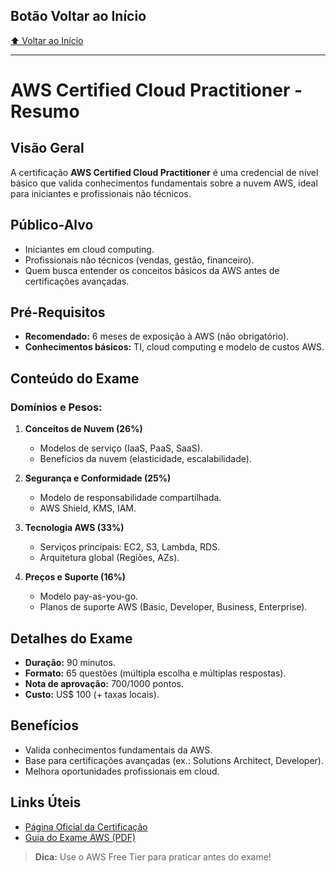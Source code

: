 ## Botão Voltar ao Início
[⬆️ Voltar ao Início](https://github.com/Marcos-Ramoss/aws-cloud-practitioner)

---

# AWS Certified Cloud Practitioner - Resumo  

## Visão Geral  
A certificação **AWS Certified Cloud Practitioner** é uma credencial de nível básico que valida conhecimentos fundamentais sobre a nuvem AWS, ideal para iniciantes e profissionais não técnicos.  

## Público-Alvo  
- Iniciantes em cloud computing.  
- Profissionais não técnicos (vendas, gestão, financeiro).  
- Quem busca entender os conceitos básicos da AWS antes de certificações avançadas.  

## Pré-Requisitos  
- **Recomendado:** 6 meses de exposição à AWS (não obrigatório).  
- **Conhecimentos básicos:** TI, cloud computing e modelo de custos AWS.  

## Conteúdo do Exame  
### Domínios e Pesos:  
1. **Conceitos de Nuvem (26%)**  
   - Modelos de serviço (IaaS, PaaS, SaaS).  
   - Benefícios da nuvem (elasticidade, escalabilidade).  

2. **Segurança e Conformidade (25%)**  
   - Modelo de responsabilidade compartilhada.  
   - AWS Shield, KMS, IAM.  

3. **Tecnologia AWS (33%)**  
   - Serviços principais: EC2, S3, Lambda, RDS.  
   - Arquitetura global (Regiões, AZs).  

4. **Preços e Suporte (16%)**  
   - Modelo pay-as-you-go.  
   - Planos de suporte AWS (Basic, Developer, Business, Enterprise).  

## Detalhes do Exame  
- **Duração:** 90 minutos.  
- **Formato:** 65 questões (múltipla escolha e múltiplas respostas).  
- **Nota de aprovação:** 700/1000 pontos.  
- **Custo:** US$ 100 (+ taxas locais).  

## Benefícios  
- Valida conhecimentos fundamentais da AWS.  
- Base para certificações avançadas (ex.: Solutions Architect, Developer).  
- Melhora oportunidades profissionais em cloud.  

## Links Úteis  
- [Página Oficial da Certificação](https://aws.amazon.com/pt/certification/certified-cloud-practitioner/)  
- [Guia do Exame AWS (PDF)](https://d1.awsstatic.com/pt_BR/training-and-certification/docs-cloud-practitioner/AWS-Certified-Cloud-Practitioner_Exam-Guide.pdf)  

> **Dica:** Use o AWS Free Tier para praticar antes do exame!  